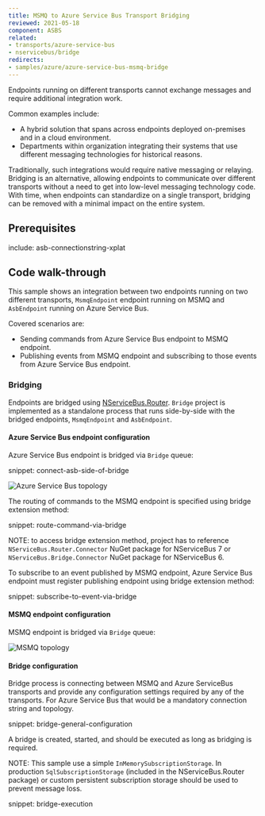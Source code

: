 ```yaml
---
title: MSMQ to Azure Service Bus Transport Bridging
reviewed: 2021-05-18
component: ASBS
related:
- transports/azure-service-bus
- nservicebus/bridge
redirects:
- samples/azure/azure-service-bus-msmq-bridge
---
```


Endpoints running on different transports cannot exchange messages and require additional integration work.

Common examples include:

* A hybrid solution that spans across endpoints deployed on-premises and in a cloud environment.
* Departments within organization integrating their systems that use different messaging technologies for historical reasons.

Traditionally, such integrations would require native messaging or relaying. Bridging is an alternative, allowing endpoints to communicate over different transports without a need to get into low-level messaging technology code. With time, when endpoints can standardize on a single transport, bridging can be removed with a minimal impact on the entire system.

## Prerequisites

include: asb-connectionstring-xplat

## Code walk-through

This sample shows an integration between two endpoints running on two different transports, `MsmqEndpoint` endpoint running on MSMQ and `AsbEndpoint` running on Azure Service Bus.

Covered scenarios are:

* Sending commands from Azure Service Bus endpoint to MSMQ endpoint.
* Publishing events from MSMQ endpoint and subscribing to those events from Azure Service Bus endpoint.

### Bridging

Endpoints are bridged using [NServiceBus.Router](/nservicebus/router/). `Bridge` project is implemented as a standalone process that runs side-by-side with the bridged endpoints, `MsmqEndpoint` and `AsbEndpoint`.

#### Azure Service Bus endpoint configuration

Azure Service Bus endpoint is bridged via `Bridge` queue:

snippet: connect-asb-side-of-bridge

![Azure Service Bus topology](asb-topology.png "Azure Service Bus topology")

The routing of commands to the MSMQ endpoint is specified using bridge extension method:

snippet: route-command-via-bridge

NOTE: to access bridge extension method, project has to reference `NServiceBus.Router.Connector` NuGet package for NServiceBus 7 or `NServiceBus.Bridge.Connector` NuGet package for NServiceBus 6.

To subscribe to an event published by MSMQ endpoint, Azure Service Bus endpoint must register publishing endpoint using bridge extension method:

snippet: subscribe-to-event-via-bridge

#### MSMQ endpoint configuration

MSMQ endpoint is bridged via `Bridge` queue:

![MSMQ topology](msmq-topology.png "MSMQ topology")

#### Bridge configuration

Bridge process is connecting between MSMQ and Azure ServiceBus transports and provide any configuration settings required by any of the transports. For Azure Service Bus that would be a mandatory connection string and topology.

snippet: bridge-general-configuration

A bridge is created, started, and should be executed as long as bridging is required.

NOTE: This sample use a simple `InMemorySubscriptionStorage`. In production `SqlSubscriptionStorage` (included in the NServiceBus.Router package) or custom persistent subscription storage should be used to prevent message loss.

snippet: bridge-execution
